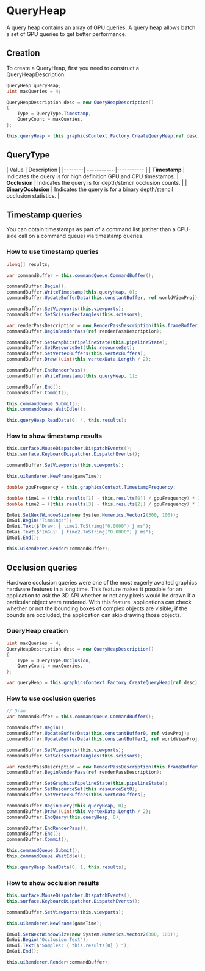 # QueryHeap

A query heap contains an array of GPU queries. A query heap allows batch a set of GPU queries to get better performance.

## Creation

To create a QueryHeap, first you need to construct a QueryHeapDescription:

```csharp
QueryHeap queryHeap;
uint maxQueries = 4;

QueryHeapDescription desc = new QueryHeapDescription()
{
    Type = QueryType.Timestamp,
    QueryCount = maxQueries,
};

this.queryHeap = this.graphicsContext.Factory.CreateQueryHeap(ref desc);

```

## QueryType

| Value | Description |
|--------| ----------- |----------- |
| **Timestamp** | Indicates the query is for high definition GPU and CPU timestamps. |
| **Occlusion** | Indicates the query is for depth/stencil occlusion counts. |
| **BinaryOcclusion** | Indicates the query is for a binary depth/stencil occlusion statistics. |

## Timestamp queries

You can obtain timestamps as part of a command list (rather than a CPU-side call on a command queue) via timestamp queries.

### How to use timestamp queries

```csharp
ulong[] results;

var commandBuffer = this.commandQueue.CommandBuffer();

commandBuffer.Begin();
commandBuffer.WriteTimestamp(this.queryHeap, 0);
commandBuffer.UpdateBufferData(this.constantBuffer, ref worldViewProj);

commandBuffer.SetViewports(this.viewports);
commandBuffer.SetScissorRectangles(this.scissors);

var renderPassDescription = new RenderPassDescription(this.frameBuffer, ClearValue.Default);
commandBuffer.BeginRenderPass(ref renderPassDescription);

commandBuffer.SetGraphicsPipelineState(this.pipelineState);
commandBuffer.SetResourceSet(this.resourceSet);
commandBuffer.SetVertexBuffers(this.vertexBuffers);
commandBuffer.Draw((uint)this.vertexData.Length / 2);

commandBuffer.EndRenderPass();
commandBuffer.WriteTimestamp(this.queryHeap, 1);

commandBuffer.End();
commandBuffer.Commit();

this.commandQueue.Submit();
this.commandQueue.WaitIdle();

this.queryHeap.ReadData(0, 4, this.results);
```

### How to show timestamp results

```csharp
this.surface.MouseDispatcher.DispatchEvents();
this.surface.KeyboardDispatcher.DispatchEvents();

commandBuffer.SetViewports(this.viewports);

this.uiRenderer.NewFrame(gameTime);

double gpuFrequency = this.graphicsContext.TimestampFrequency;

double time1 = ((this.results[1] - this.results[0]) / gpuFrequency) * 1000.0;
double time2 = ((this.results[3] - this.results[2]) / gpuFrequency) * 1000.0;

ImGui.SetNextWindowSize(new System.Numerics.Vector2(300, 100));
ImGui.Begin("Timmings");
ImGui.Text($"Draw: { time1.ToString("0.0000") } ms");
ImGui.Text($"ImGui: { time2.ToString("0.0000") } ms");
ImGui.End();

this.uiRenderer.Render(commandBuffer);
```

## Occlusion queries

Hardware occlusion queries were one of the most eagerly awaited graphics hardware features in a long time. This feature makes it possible for an application to ask the 3D API whether or not any pixels would be drawn if a particular object were rendered. With this feature, applications can check whether or not the bounding boxes of complex objects are visible; if the bounds are occluded, the application can skip drawing those objects.

### QueryHeap creation

```csharp
uint maxQueries = 4;
QueryHeapDescription desc = new QueryHeapDescription()
{
    Type = QueryType.Occlusion,
    QueryCount = maxQueries,
};

var queryHeap = this.graphicsContext.Factory.CreateQueryHeap(ref desc);
```

### How to use occlusion queries

```csharp
// Draw
var commandBuffer = this.commandQueue.CommandBuffer();

commandBuffer.Begin();
commandBuffer.UpdateBufferData(this.constantBuffer0, ref viewProj);
commandBuffer.UpdateBufferData(this.constantBuffer1, ref worldViewProj);

commandBuffer.SetViewports(this.viewports);
commandBuffer.SetScissorRectangles(this.scissors);

var renderPassDescription = new RenderPassDescription(this.frameBuffer, ClearValue.Default);
commandBuffer.BeginRenderPass(ref renderPassDescription);

commandBuffer.SetGraphicsPipelineState(this.pipelineState);
commandBuffer.SetResourceSet(this.resourceSet0);
commandBuffer.SetVertexBuffers(this.vertexBuffers);

commandBuffer.BeginQuery(this.queryHeap, 0);
commandBuffer.Draw((uint)this.vertexData.Length / 2);
commandBuffer.EndQuery(this.queryHeap, 0);

commandBuffer.EndRenderPass();
commandBuffer.End();
commandBuffer.Commit();

this.commandQueue.Submit();
this.commandQueue.WaitIdle();

this.queryHeap.ReadData(0, 1, this.results);
```

### How to show occlusion results

```csharp
this.surface.MouseDispatcher.DispatchEvents();
this.surface.KeyboardDispatcher.DispatchEvents();

commandBuffer.SetViewports(this.viewports);

this.uiRenderer.NewFrame(gameTime);

ImGui.SetNextWindowSize(new System.Numerics.Vector2(300, 100));
ImGui.Begin("Occlusion Test");
ImGui.Text($"Samples: { this.results[0] } ");
ImGui.End();

this.uiRenderer.Render(commandBuffer);
```